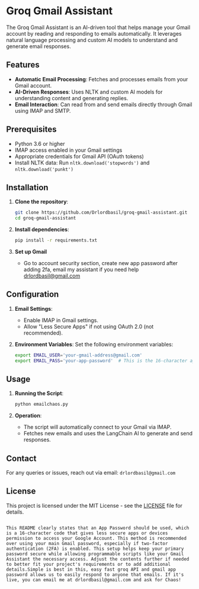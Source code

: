 
# Groq Gmail Assistant

The Groq Gmail Assistant is an AI-driven tool that helps manage your Gmail account by reading and responding to emails automatically. It leverages natural language processing and custom AI models to understand and generate email responses.

## Features

- **Automatic Email Processing**: Fetches and processes emails from your Gmail account.
- **AI-Driven Responses**: Uses NLTK and custom AI models for understanding content and generating replies.
- **Email Interaction**: Can read from and send emails directly through Gmail using IMAP and SMTP.

## Prerequisites

- Python 3.6 or higher
- IMAP access enabled in your Gmail settings
- Appropriate credentials for Gmail API (OAuth tokens)
- Install NLTK data: Run `nltk.download('stopwords')` and `nltk.download('punkt')`

## Installation

1. **Clone the repository**:
   ```bash
   git clone https://github.com/Drlordbasil/groq-gmail-assistant.git
   cd groq-gmail-assistant
   ```

2. **Install dependencies**:
   ```bash
   pip install -r requirements.txt
   ```

3. **Set up Gmail**
   - Go to account security section, create new app password after adding 2fa, email my assistant if you need help drlordbasil@gmail.com

## Configuration

1. **Email Settings**:
   - Enable IMAP in Gmail settings.
   - Allow "Less Secure Apps" if not using OAuth 2.0 (not recommended).

2. **Environment Variables**:
   Set the following environment variables:
   ```bash
   export EMAIL_USER='your-gmail-address@gmail.com'
   export EMAIL_PASS='your-app-password'  # This is the 16-character app password generated from Google's security settings
   ```

## Usage

1. **Running the Script**:
   ```bash
   python emailchaos.py
   ```

2. **Operation**:
   - The script will automatically connect to your Gmail via IMAP.
   - Fetches new emails and uses the LangChain AI to generate and send responses.

## Contact

For any queries or issues, reach out via email: `drlordbasil@gmail.com`

## License

This project is licensed under the MIT License - see the [LICENSE](LICENSE) file for details.
```

This README clearly states that an App Password should be used, which is a 16-character code that gives less secure apps or devices permission to access your Google Account. This method is recommended over using your main Gmail password, especially if two-factor authentication (2FA) is enabled. This setup helps keep your primary password secure while allowing programmable scripts like your Gmail Assistant the necessary access. Adjust the contents further if needed to better fit your project's requirements or to add additional details.Simple is best in this, easy fast groq API and gmail app password allows us to easily respond to anyone that emails. If it's live, you can email me at drlordbasil@gmail.com and ask for Chaos!
